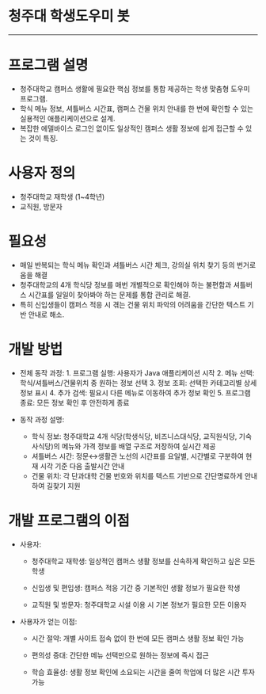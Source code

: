 # 청주대 학생도우미 봇

---
# 프로그램 설명


- 청주대학교 캠퍼스 생활에 필요한 핵심 정보를 통합 제공하는 학생 맞춤형 도우미 프로그램.
- 학식 메뉴 정보, 셔틀버스 시간표, 캠퍼스 건물 위치 안내를 한 번에 확인할 수 있는 실용적인 애플리케이션으로 설계.
- 복잡한 에델바이스 로그인 없이도 일상적인 캠퍼스 생활 정보에 쉽게 접근할 수 있는 것이 특징.

# 사용자 정의


- 청주대학교 재학생 (1~4학년)
- 교직원, 방문자


# 필요성


- 매일 반복되는 학식 메뉴 확인과 셔틀버스 시간 체크, 강의실 위치 찾기 등의 번거로움을 해결
- 청주대학교의 4개 학식당 정보를 매번 개별적으로 확인해야 하는 불편함과 셔틀버스 시간표를 일일이 찾아봐야 하는 문제를 통합 관리로 해결.
- 특히 신입생들이 캠퍼스 적응 시 겪는 건물 위치 파악의 어려움을 간단한 텍스트 기반 안내로 해소.


# 개발 방법


- 전체 동작 과정:
		1. 프로그램 실행: 사용자가 Java 애플리케이션 시작
		2. 메뉴 선택: 학식/셔틀버스/건물위치 중 원하는 정보 선택
		3. 정보 조회: 선택한 카테고리별 상세 정보 표시
		4. 추가 검색: 필요시 다른 메뉴로 이동하여 추가 정보 확인
		5. 프로그램 종료: 모든 정보 확인 후 안전하게 종료

- 동작 과정 설명:
	- 학식 정보: 청주대학교 4개 식당(학생식당, 비즈니스대식당, 교직원식당, 기숙사식당)의 메뉴와 가격 정보를 배열 구조로 저장하여 실시간 제공
	- 셔틀버스 시간: 정문↔생활관 노선의 시간표를 요일별, 시간별로 구분하여 현재 시각 기준 다음 출발시간 안내
	- 건물 위치: 각 단과대학 건물 번호와 위치를 텍스트 기반으로 간단명료하게 안내하여 길찾기 지원


# 개발 프로그램의 이점


- 사용자:
	- 청주대학교 재학생: 일상적인 캠퍼스 생활 정보를 신속하게 확인하고 싶은 모든 학생

	- 신입생 및 편입생: 캠퍼스 적응 기간 중 기본적인 생활 정보가 필요한 학생

	- 교직원 및 방문자: 청주대학교 시설 이용 시 기본 정보가 필요한 모든 이용자


- 사용자가 얻는 이점:
	- 시간 절약: 개별 사이트 접속 없이 한 번에 모든 캠퍼스 생활 정보 확인 가능

	- 편의성 증대: 간단한 메뉴 선택만으로 원하는 정보에 즉시 접근

	- 학습 효율성: 생활 정보 확인에 소요되는 시간을 줄여 학업에 더 많은 시간 투자 가능
